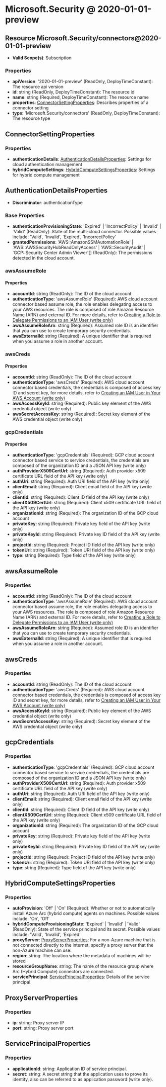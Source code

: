 # Microsoft.Security @ 2020-01-01-preview

## Resource Microsoft.Security/connectors@2020-01-01-preview
* **Valid Scope(s)**: Subscription
### Properties
* **apiVersion**: '2020-01-01-preview' (ReadOnly, DeployTimeConstant): The resource api version
* **id**: string (ReadOnly, DeployTimeConstant): The resource id
* **name**: string (Required, DeployTimeConstant): The resource name
* **properties**: [ConnectorSettingProperties](#connectorsettingproperties): Describes properties of a connector setting
* **type**: 'Microsoft.Security/connectors' (ReadOnly, DeployTimeConstant): The resource type

## ConnectorSettingProperties
### Properties
* **authenticationDetails**: [AuthenticationDetailsProperties](#authenticationdetailsproperties): Settings for cloud authentication management
* **hybridComputeSettings**: [HybridComputeSettingsProperties](#hybridcomputesettingsproperties): Settings for hybrid compute management

## AuthenticationDetailsProperties
* **Discriminator**: authenticationType
### Base Properties
* **authenticationProvisioningState**: 'Expired' | 'IncorrectPolicy' | 'Invalid' | 'Valid' (ReadOnly): State of the multi-cloud connector. Possible values include: 'Valid', 'Invalid', 'Expired', 'IncorrectPolicy'
* **grantedPermissions**: 'AWS::AmazonSSMAutomationRole' | 'AWS::AWSSecurityHubReadOnlyAccess' | 'AWS::SecurityAudit' | 'GCP::Security Center Admin Viewer'[] (ReadOnly): The permissions detected in the cloud account.
### awsAssumeRole
#### Properties
* **accountId**: string (ReadOnly): The ID of the cloud account
* **authenticationType**: 'awsAssumeRole' (Required): AWS cloud account connector based assume role, the role enables delegating access to your AWS resources. The role is composed of role Amazon Resource Name (ARN) and external ID. For more details, refer to <a href="https://docs.aws.amazon.com/IAM/latest/UserGuide/id_roles_create_for-user.html">Creating a Role to Delegate Permissions to an IAM User (write only)</a>
* **awsAssumeRoleArn**: string (Required): Assumed role ID is an identifier that you can use to create temporary security credentials.
* **awsExternalId**: string (Required): A unique identifier that is required when you assume a role in another account.

### awsCreds
#### Properties
* **accountId**: string (ReadOnly): The ID of the cloud account
* **authenticationType**: 'awsCreds' (Required): AWS cloud account connector based credentials, the credentials is composed of access key ID and secret key, for more details, refer to <a href="https://docs.aws.amazon.com/IAM/latest/UserGuide/id_users_create.html">Creating an IAM User in Your AWS Account (write only)</a>
* **awsAccessKeyId**: string (Required): Public key element of the AWS credential object (write only)
* **awsSecretAccessKey**: string (Required): Secret key element of the AWS credential object (write only)

### gcpCredentials
#### Properties
* **authenticationType**: 'gcpCredentials' (Required): GCP cloud account connector based service to service credentials, the credentials are composed of the organization ID and a JSON API key (write only)
* **authProviderX509CertUrl**: string (Required): Auth provider x509 certificate URL field of the API key (write only)
* **authUri**: string (Required): Auth URI field of the API key (write only)
* **clientEmail**: string (Required): Client email field of the API key (write only)
* **clientId**: string (Required): Client ID field of the API key (write only)
* **clientX509CertUrl**: string (Required): Client x509 certificate URL field of the API key (write only)
* **organizationId**: string (Required): The organization ID of the GCP cloud account
* **privateKey**: string (Required): Private key field of the API key (write only)
* **privateKeyId**: string (Required): Private key ID field of the API key (write only)
* **projectId**: string (Required): Project ID field of the API key (write only)
* **tokenUri**: string (Required): Token URI field of the API key (write only)
* **type**: string (Required): Type field of the API key (write only)


## awsAssumeRole
### Properties
* **accountId**: string (ReadOnly): The ID of the cloud account
* **authenticationType**: 'awsAssumeRole' (Required): AWS cloud account connector based assume role, the role enables delegating access to your AWS resources. The role is composed of role Amazon Resource Name (ARN) and external ID. For more details, refer to <a href="https://docs.aws.amazon.com/IAM/latest/UserGuide/id_roles_create_for-user.html">Creating a Role to Delegate Permissions to an IAM User (write only)</a>
* **awsAssumeRoleArn**: string (Required): Assumed role ID is an identifier that you can use to create temporary security credentials.
* **awsExternalId**: string (Required): A unique identifier that is required when you assume a role in another account.

## awsCreds
### Properties
* **accountId**: string (ReadOnly): The ID of the cloud account
* **authenticationType**: 'awsCreds' (Required): AWS cloud account connector based credentials, the credentials is composed of access key ID and secret key, for more details, refer to <a href="https://docs.aws.amazon.com/IAM/latest/UserGuide/id_users_create.html">Creating an IAM User in Your AWS Account (write only)</a>
* **awsAccessKeyId**: string (Required): Public key element of the AWS credential object (write only)
* **awsSecretAccessKey**: string (Required): Secret key element of the AWS credential object (write only)

## gcpCredentials
### Properties
* **authenticationType**: 'gcpCredentials' (Required): GCP cloud account connector based service to service credentials, the credentials are composed of the organization ID and a JSON API key (write only)
* **authProviderX509CertUrl**: string (Required): Auth provider x509 certificate URL field of the API key (write only)
* **authUri**: string (Required): Auth URI field of the API key (write only)
* **clientEmail**: string (Required): Client email field of the API key (write only)
* **clientId**: string (Required): Client ID field of the API key (write only)
* **clientX509CertUrl**: string (Required): Client x509 certificate URL field of the API key (write only)
* **organizationId**: string (Required): The organization ID of the GCP cloud account
* **privateKey**: string (Required): Private key field of the API key (write only)
* **privateKeyId**: string (Required): Private key ID field of the API key (write only)
* **projectId**: string (Required): Project ID field of the API key (write only)
* **tokenUri**: string (Required): Token URI field of the API key (write only)
* **type**: string (Required): Type field of the API key (write only)

## HybridComputeSettingsProperties
### Properties
* **autoProvision**: 'Off' | 'On' (Required): Whether or not to automatically install Azure Arc (hybrid compute) agents on machines. Possible values include: 'On', 'Off'
* **hybridComputeProvisioningState**: 'Expired' | 'Invalid' | 'Valid' (ReadOnly): State of the service principal and its secret. Possible values include: 'Valid', 'Invalid', 'Expired'
* **proxyServer**: [ProxyServerProperties](#proxyserverproperties): For a non-Azure machine that is not connected directly to the internet, specify a proxy server that the non-Azure machine can use.
* **region**: string: The location where the metadata of machines will be stored
* **resourceGroupName**: string: The name of the resource group where Arc (Hybrid Compute) connectors are connected.
* **servicePrincipal**: [ServicePrincipalProperties](#serviceprincipalproperties): Details of the service principal.

## ProxyServerProperties
### Properties
* **ip**: string: Proxy server IP
* **port**: string: Proxy server port

## ServicePrincipalProperties
### Properties
* **applicationId**: string: Application ID of service principal.
* **secret**: string: A secret string that the application uses to prove its identity, also can be referred to as application password (write only).

